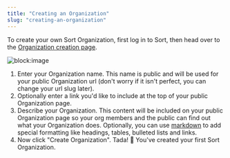 ```yaml
---
title: "Creating an Organization"
slug: "creating-an-organization"
---
```

To create your own Sort Organization, first log in to Sort, then head over to the [Organization creation page](https://sort.xyz/orgs/new).

![block:image](https://files.readme.io/90b4715-Screenshot_2024-04-11_at_2.12.02_PM.png)

1. Enter your Organization name. This name is public and will be used for your public Organization url (don't worry if it isn't perfect, you can change your url slug later).
2. Optionally enter a link you'd like to include at the top of your public Organization page.
3. Describe your Organization. This content will be included on your public Organization page so your org members and the public can find out what your Organization does. Optionally, you can use [markdown](https://commonmark.org/help/) to add special formatting like headings, tables, bulleted lists and links.
4. Now click "Create Organization". Tada! 🎉 You've created your first Sort Organization.
